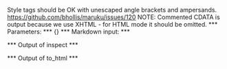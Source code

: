 Style tags should be OK with unescaped angle brackets and ampersands. https://github.com/bhollis/maruku/issues/120
NOTE: Commented CDATA is output because we use XHTML - for HTML mode it should be omitted.
*** Parameters: ***
{}
*** Markdown input: ***
<style type="text/css">
  p > .highlight {
    color: red;
    background-image: url('/foo?bar&baz');
  }
</style>

<style type="text/css">/*<![CDATA[*/
  p > .highlight {
    color: red;
    background-image: url('/foo?bar&baz');
  }
/*]]>*/</style>

<style type="text/css">
/*<![CDATA[*/
  p > .highlight {
    color: red;
    background-image: url('/foo?bar&baz');
  }
/*]]>*/
</style>
*** Output of inspect ***

*** Output of to_html ***
<style type='text/css'>/*<![CDATA[*/

  p > .highlight {
    color: red;
    background-image: url('/foo?bar&baz');
  }

/*]]>*/</style><style type='text/css'>/*<![CDATA[*/
/*<![CDATA[*/
  p > .highlight {
    color: red;
    background-image: url('/foo?bar&baz');
  }
/**/
/*]]>*/</style><style type='text/css'>/*<![CDATA[*/

/*<![CDATA[*/
  p > .highlight {
    color: red;
    background-image: url('/foo?bar&baz');
  }
/**/

/*]]>*/</style>
